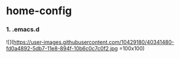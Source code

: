 # home-config

### 1. .emacs.d
![](https://user-images.githubusercontent.com/10429180/40341480-fd0a4892-5db7-11e8-894f-10b6c0c7c0f2.jpg =100x100)
